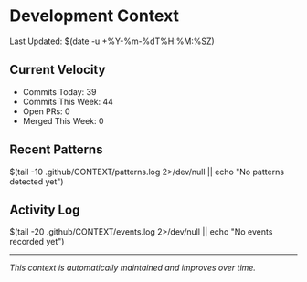 # Development Context

Last Updated: $(date -u +%Y-%m-%dT%H:%M:%SZ)

## Current Velocity
- Commits Today: 39
- Commits This Week: 44
- Open PRs: 0
- Merged This Week: 0

## Recent Patterns
$(tail -10 .github/CONTEXT/patterns.log 2>/dev/null || echo "No patterns detected yet")

## Activity Log
$(tail -20 .github/CONTEXT/events.log 2>/dev/null || echo "No events recorded yet")

---
*This context is automatically maintained and improves over time.*
